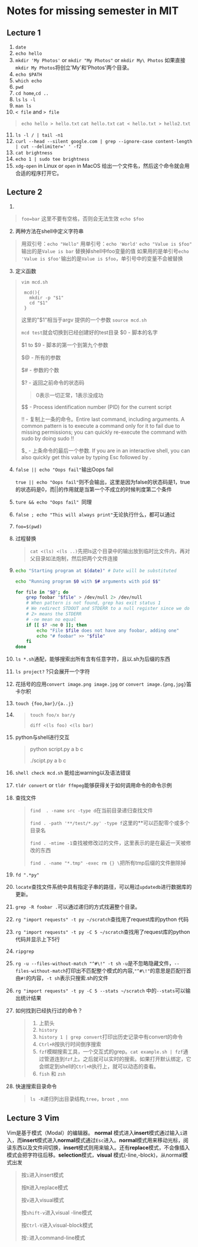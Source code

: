# Notes for missing semester in MIT
## Lecture 1
1. `date`
2. `echo hello`
3. `mkdir 'My Photos'` or `mkdir "My Photos"` or `mkdir My\ Photos` 如果直接`mkdir My Photos`将创立'My'和'Photos'两个目录。
4. `echo $PATH`
5. `which echo`
6. `pwd`
7. `cd home`,`cd ..`
8. `ls` `ls -l`
9. `man ls`
10. `< file` and `> file` 
  > `echo hello > hello.txt`
  > `cat hello.txt`
  > `cat < hello.txt > hello2.txt`
11. `ls -l / | tail -n1`
12. `curl --head --silent google.com | grep --ignore-case content-length | cut --delimiter=' ' -f2`
13. `cat brightness`
14. `echo 1 | sudo tee brightness`
15. `xdg-open` in Linux or `open` in MacOS 给出一个文件名，然后这个命令就会用合适的程序打开它。
## Lecture 2
1. 
  > `foo=bar` 这里不要有空格，否则会无法生效
  > `echo $foo` 
2. 两种方法在shell中定义字符串
  > 用双引号：`echo "Hello"`
  > 用单引号：`echo 'World'`
  > `echo "Value is $foo"` 输出的是`Value is bar` 替换掉shell中foo变量的值
  > 如果用的是单引号`echo 'Value is $foo'`输出的是`Value is $foo`，单引号中的变量不会被替换
3. 定义函数
  > `vim mcd.sh`
  > ```
  >  mcd(){
  >    mkdir -p "$1"
  >    cd "$1"
  >  }
  > ```
  > 这里的"$1"相当于argv 提供的一个参数
  >  `source mcd.sh` 
  >
  > `mcd test`就会切换到已经创建好的test目录 
  > $0 - 脚本的名字
  >
  > $1 to $9 - 脚本的第一个到第九个参数
  >
  > $@ - 所有的参数
  >
  > $# - 参数的个数
  >
  > $? - 返回之前命令的状态码
  >
  > > 0表示一切正常，1表示没成功
  >
  > $$ - Process identification number (PID) for the current script
  >
  > !! - 复制上一条的命令。Entire last command, including arguments. A common pattern is to execute a command only for it to fail due to missing permissions; you can quickly re-execute the command with sudo by doing sudo !!
  >
  > $_ - 上条命令的最后一个参数. If you are in an interactive shell, you can also quickly get this value by typing Esc followed by .

4. `false || echo "Oops fail"`输出Oops fail 

   `true || echo "Oops fail"`则不会输出，这里是因为false的状态码是1，true的状态码是0，而||的作用就是当第一个不成立的时候判度第二个条件

5. `ture && echo "Oops fail" `同理

6. `false ; echo "This will always print"`无论执行什么，都可以通过

7. `foo=$(pwd)`

8. 过程替换

   >  `cat <(ls) <(ls ..)`先把ls这个目录中的输出放到临时比文件内，再对父目录如法炮制，然后把两个文件连接
   >
   
9. ```sh
   echo "Starting program at $(date)" # Date will be substituted
   
   echo "Running program $0 with $# arguments with pid $$"
   
   for file in "$@"; do
       grep foobar "$file" > /dev/null 2> /dev/null
       # When pattern is not found, grep has exit status 1
       # We redirect STDOUT and STDERR to a null register since we do not care about them
       # 2> means the STDERR
       # -ne mean no equal
       if [[ $? -ne 0 ]]; then
           echo "File $file does not have any foobar, adding one"
           echo "# foobar" >> "$file"
       fi
   done
   ```

10. `ls *.sh`通配，能够搜索出所有含有任意字符，且以.sh为后缀的东西

11. `ls project?`  ?只会展开一个字符

12. 花括号的应用`convert image.png image.jpg` or `convert image.{png,jpg}`笛卡尔积

13. `touch {foo,bar}/{a..j}`

14. >  `touch foo/x bar/y`
    >
    > `diff <(ls foo) <(ls bar)`

15. python与shell进行交互

    > python script.py a b c
    >
    > ./scipt.py a b c
    
16. `shell check mcd.sh` 能给出warning以及语法错误

17. `tldr convert` or `tldr ffmpeg`能够获得关于如何调用命令的命令示例

18. 查找文件

    > `find  . -name src -type d`在当前目录递归查找文件
    >
    > `find . -path '**/test/*.py' -type f`这里的**可以匹配零个或多个目录名
    >
    > `find . -mtime -1`查找被修改过的文件，这里表示的是在最近一天被修改的东西
    >
    > `find . -name "*.tmp" -exec rm {} \`把所有tmp后缀的文件删除掉
    
19. `fd ".*py"`

20. `locate`查找文件系统中具有指定子串的路径，可以用过`updatedb`进行数据库的更新。

21. `grep -R foobar .`可以通过递归的方式找遍整个目录。

22. `rg "import requests" -t py ~/scratch`查找用了request库的python 代码

23. `rg "import requests" -t py -C 5 ~/scratch`查找用了request库的python 代码并显示上下5行

23. `ripgrep`

24. `rg -u --files-without-match "^#\!" -t sh`   `-u`是不忽略隐藏文件，`--files-without-match`打印出不匹配整个模式的内容,`"^#\!"`的意思是匹配行首由`#!`的内容，`-t sh`表示只搜索.sh的文件 

25. `rg "import requests" -t py -C 5 --stats ~/scratch` 中的`--stats`可以输出统计结果

26. 如何找到已经执行过的命令？

    > 1. 上箭头
    > 2. `history`
    > 3. `history 1 | grep convert`打印出历史记录中有convert的命令
    > 4. `Ctrl+R`按执行时间倒序搜索
    > 5. `fzf`模糊搜索工具，一个交互式的grep。`cat example.sh | fzf`通过管道连到`fzf`上。之后就可以实时的搜索。如果打开默认绑定，它会绑定到shell的`Ctrl+R`执行上，就可以动态的查看。
    > 6. `fish` 和 `zsh`

27. 快速搜索目录命令

    > `ls -R`递归列出目录结构,`tree`，`broot `, `nnn`

## Lecture 3 Vim

Vim是基于模式（Modal）的编辑器。 **normal** 模式进入**insert**模式通过输入`i`进入，而**insert**模式进入**normal**模式通过`Esc`进入。**normal**模式用来移动光标，阅读东西以及文件间切换，**insert**模式则用来输入。还有**replace**模式，不会像插入模式会把字符往后移。**selection**模式，**visual** 模式(-line,-block)，从normal模式出发

> 按`i`进入insert模式 
>
> 按`R`进入replace模式
>
> 按`v`进入visual模式
>
> 按`shift-v`进入visual -line模式
>
> 按`Ctrl-V`进入visual-block模式
>
> 按`:`进入command-line模式
>
> 
